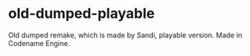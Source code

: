 # old-dumped-playable
Old dumped remake, which is made by Sandi, playable version. Made in Codename Engine.

